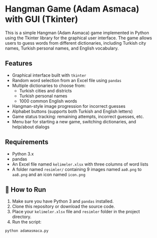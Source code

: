 # Hangman Game (Adam Asmaca) with GUI (Tkinter)

This is a simple Hangman (Adam Asmaca) game implemented in Python using the Tkinter library for the graphical user interface. The game allows users to guess words from different dictionaries, including Turkish city names, Turkish personal names, and English vocabulary.

## Features

- Graphical interface built with `tkinter`
- Random word selection from an Excel file using `pandas`
- Multiple dictionaries to choose from:
  - Turkish cities and districts
  - Turkish personal names
  - 1000 common English words
- Hangman-style image progression for incorrect guesses
- Alphabet buttons (supports both Turkish and English letters)
- Game status tracking: remaining attempts, incorrect guesses, etc.
- Menu bar for starting a new game, switching dictionaries, and help/about dialogs

##  Requirements

- Python 3.x
- pandas
- An Excel file named `kelimeler.xlsx` with three columns of word lists
- A folder named `resimler/` containing 9 images named `aa0.png` to `aa8.png` and an icon named `icon.png`

## 🚀 How to Run

1. Make sure you have Python 3 and `pandas` installed.
2. Clone this repository or download the source code.
3. Place your `kelimeler.xlsx` file and `resimler` folder in the project directory.
4. Run the script:

```bash
python adamasmaca.py
